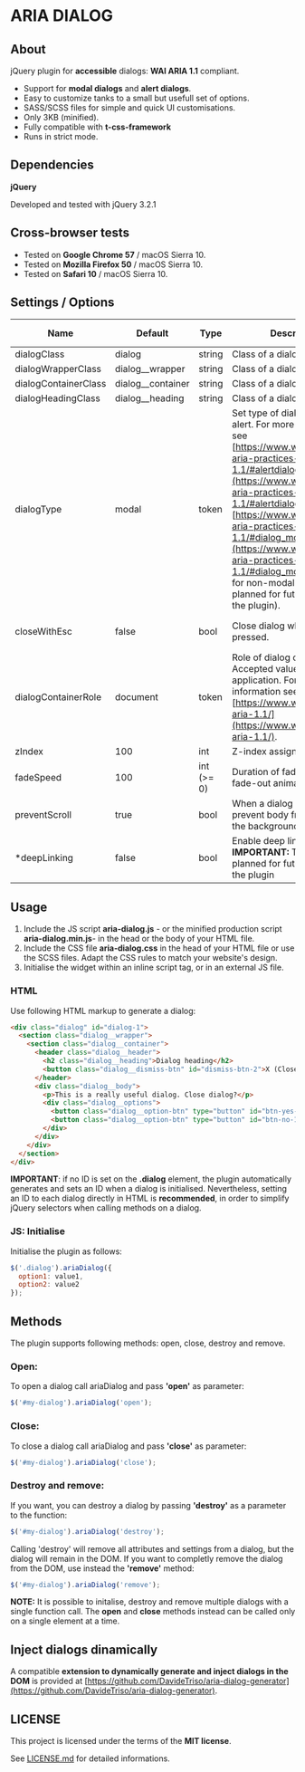 # ARIA DIALOG

## About

jQuery plugin for **accessible** dialogs: **WAI ARIA 1.1** compliant.

* Support for **modal dialogs** and **alert dialogs**.
* Easy to customize tanks to a small but usefull set of options.
* SASS/SCSS files for simple and quick UI customisations.
* Only 3KB (minified).
* Fully compatible with **t-css-framework**
* Runs in strict mode.

## Dependencies

**jQuery**

Developed and tested with jQuery 3.2.1

## Cross-browser tests

* Tested on **Google Chrome 57** / macOS Sierra 10.
* Tested on **Mozilla Firefox 50** / macOS Sierra 10.
* Tested on **Safari 10** / macOS Sierra 10.


## Settings / Options

Name | Default | Type | Description | Required or optional
-----|---------|------|-------------|----------
dialogClass | dialog | string | Class of a dialog element. | optional
dialogWrapperClass | dialog__wrapper | string | Class of a dialog wrapper. | optional
dialogContainerClass | dialog__container | string | Class of a dialog container. | optional
dialogHeadingClass | dialog__heading | string | Class of a dialog heading. | optional
dialogType | modal |  token | Set type of dialog: modal or alert. For more informations see [https://www.w3.org/TR/wai-aria-practices-1.1/#alertdialog](https://www.w3.org/TR/wai-aria-practices-1.1/#alertdialog) and [https://www.w3.org/TR/wai-aria-practices-1.1/#dialog_modal](https://www.w3.org/TR/wai-aria-practices-1.1/#dialog_modal). (Support for non-modal dialog is planned for future verions of the plugin). | optional
closeWithEsc | false | bool | Close dialog when esc key is pressed. | optional (recommended value: true)
dialogContainerRole | document | token | Role of dialog content. Accepted values: document, application. For more information see [https://www.w3.org/TR/wai-aria-1.1/](https://www.w3.org/TR/wai-aria-1.1/). | optional
zIndex | 100 | int | Z-index assigned to dialog. | optional
fadeSpeed | 100 | int (>= 0) | Duration of fade-in and fade-out animations. | optional
preventScroll | true | bool | When a dialog is open, prevent body from scrolling in the background. | optional
*deepLinking | false | bool | Enable deep linking feature. **IMPORTANT:** This feature is planned for future versions of the plugin | optional

## Usage

1. Include the JS script **aria-dialog.js** - or the minified production script **aria-dialog.min.js**-  in the head or the body of your HTML file.
2. Include the CSS file  **aria-dialog.css** in the head of your HTML file or use the SCSS files. Adapt the CSS rules to match your website's design. 
3. Initialise the widget within an inline script tag, or in an external JS file.

### HTML

Use following HTML markup to generate a dialog:

```html
<div class="dialog" id="dialog-1">
  <section class="dialog__wrapper">
    <section class="dialog__container">
      <header class="dialog__header">
        <h2 class="dialog__heading">Dialog heading</h2>
        <button class="dialog__dismiss-btn" id="dismiss-btn-2">X (Close)</button>
      </header>
      <div class="dialog__body">
        <p>This is a really useful dialog. Close dialog?</p>
        <div class="dialog__options">
          <button class="dialog__option-btn" type="button" id="btn-yes-1">Yes</button>
          <button class="dialog__option-btn" type="button" id="btn-no-1">No</button>
        </div>
      </div>
    </div>
  </section>
</div>
```

**IMPORTANT**: if no ID is set on the **.dialog** element, the plugin automatically generates and sets an ID when a dialog is initialised. Nevertheless, setting an ID to each dialog directly in HTML is **recommended**, in order to simplify jQuery selectors when calling methods on a dialog.

### JS: Initialise

Initialise the plugin as follows:

```javascript
$('.dialog').ariaDialog({
  option1: value1,
  option2: value2
});
```

## Methods

The plugin supports following methods: open, close, destroy and remove.

### Open:

To open a dialog call ariaDialog and pass **'open'** as parameter:

```javascript
$('#my-dialog').ariaDialog('open');
```

### Close:

To close a dialog call ariaDialog and pass **'close'** as parameter:

```javascript
$('#my-dialog').ariaDialog('close');
```

### Destroy and remove:

If you want, you can destroy a dialog by passing **'destroy'** as a parameter to the function:

```javascript
$('#my-dialog').ariaDialog('destroy');
```

Calling 'destroy' will remove all attributes and settings from a dialog, but the dialog will remain in the DOM.
If you want to completly remove the dialog from the DOM, use instead  the **'remove'** method:

```javascript
$('#my-dialog').ariaDialog('remove');
```

**NOTE:** It is possible to initalise, destroy and remove multiple dialogs with a single function call. The **open** and **close** methods instead can be called only on a single element at a time.


## Inject dialogs dinamically

A compatible **extension to dynamically generate and inject dialogs in the DOM** is provided at [https://github.com/DavideTriso/aria-dialog-generator](https://github.com/DavideTriso/aria-dialog-generator).

## LICENSE

This project is licensed under the terms of the **MIT license**.

See [LICENSE.md](LICENSE.md) for detailed informations.
